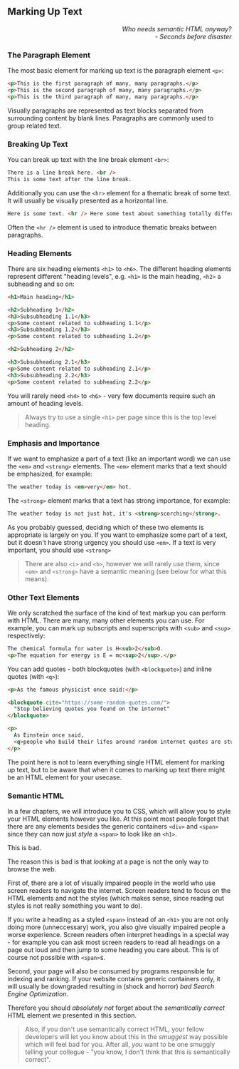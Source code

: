 ## Marking Up Text

<div style="text-align: right"> <i> Who needs semantic HTML anyway? <br> - Seconds before disaster </i> </div>

### The Paragraph Element

The most basic element for marking up text is the paragraph element `<p>`:

```html
<p>This is the first paragraph of many, many paragraphs.</p>
<p>This is the second paragraph of many, many paragraphs.</p>
<p>This is the third paragraph of many, many paragraphs.</p>
```

Visually paragraphs are represented as text blocks separated from surrounding content by blank lines.
Paragraphs are commonly used to group related text.

### Breaking Up Text

You can break up text with the line break element `<br>`:

```html
There is a line break here. <br />
This is some text after the line break.
```

Additionally you can use the `<hr>` element for a thematic break of some text.
It will usually be visually presented as a horizontal line.

```html
Here is some text. <hr /> Here some text about something totally different.
```

Often the `<hr />` element is used to introduce thematic breaks between paragraphs.

### Heading Elements

There are six heading elements `<h1>` to `<h6>`.
The different heading elements represent different "heading levels", e.g. `<h1>` is the main heading, `<h2>` a subheading and so on:

```html
<h1>Main heading</h1>

<h2>Subheading 1</h2>
<h3>Subsubheading 1.1</h3>
<p>Some content related to subheading 1.1</p>
<h3>Subsubheading 1.2</h3>
<p>Some content related to subheading 1.2</p>

<h2>Subheading 2</h2>

<h3>Subsubheading 2.1</h3>
<p>Some content related to subheading 2.1</p>
<h3>Subsubheading 2.2</h3>
<p>Some content related to subheading 2.2</p>
```

You will rarely need `<h4>` to `<h6>` - very few documents require such an amount of heading levels.

> Always try to use a single `<h1>` per page since this is the top level heading.

### Emphasis and Importance

If we want to emphasize a part of a text (like an important word) we can use the `<em>` and `<strong>` elements.
The `<em>` element marks that a text should be emphasized, for example:

```html
The weather today is <em>very</em> hot.
```

The `<strong>` element marks that a text has strong importance, for example:

```html
The weather today is not just hot, it's <strong>scorching</strong>.
```

As you probably guessed, deciding which of these two elements is appropriate is largely on you.
If you want to emphasize some part of a text, but it doesn't have strong urgency you should use `<em>`.
If a text is very important, you should use `<strong>`

> There are also `<i>` and `<b>`, however we will rarely use them, since `<em>` and `<strong>` have a semantic meaning (see below for what this means).

### Other Text Elements

We only scratched the surface of the kind of text markup you can perform with HTML.
There are many, many other elements you can use.
For example, you can mark up subscripts and superscripts with `<sub>` and `<sup>` respectively:

```html
The chemical formula for water is H<sub>2</sub>O.
<p>The equation for energy is E = mc<sup>2</sup>.</p>
```

You can add quotes - both blockquotes (with `<blockquote>`) and inline quotes (with `<q>`):

```html
<p>As the famous physicist once said:</p>

<blockquote cite="https://some-random-quotes.com/">
  "Stop believing quotes you found on the internet"
</blockquote>

<p>
  As Einstein once said,
  <q>people who build their lifes around random internet quotes are stupid.</q>
</p>
```

The point here is not to learn everything single HTML element for marking up text, but to be aware that when it comes to marking up text there might be an HTML element for your usecase.

### Semantic HTML

In a few chapters, we will introduce you to CSS, which will allow you to style your HTML elements however you like.
At this point most people forget that there are any elements besides the generic containers `<div>` and `<span>` since they can now just _style_ a `<span>` to look like an `<h1>`.

This is bad.

The reason this is bad is that _looking_ at a page is not the only way to browse the web.

First of, there are a lot of visually impaired people in the world who use screen readers to navigate the internet.
Screen readers tend to focus on the HTML elements and not the styles (which makes sense, since reading out styles is not really something you want to do).

If you write a heading as a styled `<span>` instead of an `<h1>` you are not only doing more (unneccessary) work, you also give visually impaired people a worse experience.
Screen readers often interpret headings in a special way - for example you can ask most screen readers to read all headings on a page out loud and then jump to some heading you care about.
This is of course not possible with `<span>`s.

Second, your page will also be consumed by programs responsible for indexing and ranking.
If your website contains generic containers only, it will usually be downgraded resulting in (shock and horror) _bad Search Engine Optimization_.

Therefore you should _absolutely not_ forget about the _semantically correct_ HTML element we presented in this section.

> Also, if you don't use semantically correct HTML, your fellow developers will let you know about this in the _smuggest_ way possible which will feel bad for you.
> After all, _you_ want to be one smuggly telling your collegue - "you know, I don't think that this is semantically correct".
